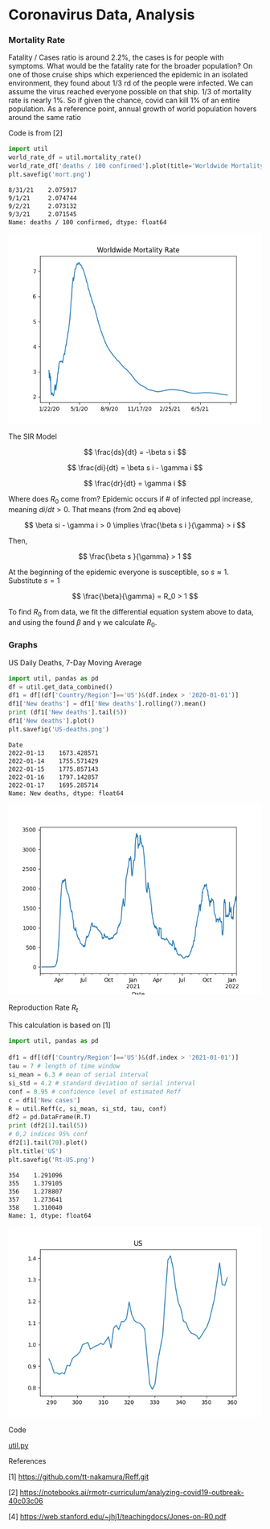 # Coronavirus Data, Analysis

### Mortality Rate

Fatality / Cases ratio is around 2.2%, the cases is for people with
symptoms. What would be the fatality rate for the broader population?
On one of those cruise ships which experienced the epidemic in an
isolated environment, they found about 1/3 rd of the people were
infected. We can assume the virus reached everyone possible on that
ship. 1/3 of mortality rate is nearly 1%. So if given the chance,
covid can kill 1% of an entire population. As a reference point,
annual growth of world population hovers around the same ratio


Code is from [2]

<a mame='mortality'/>

```python
import util
world_rate_df = util.mortality_rate()
world_rate_df['deaths / 100 confirmed'].plot(title='Worldwide Mortality Rate')
plt.savefig('mort.png')
```

```text
8/31/21    2.075917
9/1/21     2.074744
9/2/21     2.073132
9/3/21     2.071545
Name: deaths / 100 confirmed, dtype: float64
```

![](mort.png)


The SIR Model

$$
\frac{ds}{dt} = -\beta s i
$$

$$
\frac{di}{dt} = \beta s i - \gamma i
$$

$$
\frac{dr}{dt} = \gamma i
$$

Where does $R_0$ come from? Epidemic occurs if \# of infected ppl
increase, meaning $di / dt > 0$. That means (from 2nd eq above)

$$
\beta si - \gamma i > 0  \implies \frac{\beta s i }{\gamma} > i
$$

Then,

$$
\frac{\beta s }{\gamma} > 1
$$

At the beginning of the epidemic everyone is susceptible, so $s
\approx 1$. Substitute $s=1$

$$
\frac{\beta}{\gamma} = R_0 > 1
$$

To find $R_0$ from data, we fit the differential equation system above
to data, and using the found $\beta$ and $\gamma$ we calculate $R_0$.

### Graphs

<a name='usdailydeath'/>

US Daily Deaths, 7-Day Moving Average

```python
import util, pandas as pd
df = util.get_data_combined()
df1 = df[(df['Country/Region']=='US')&(df.index > '2020-01-01')]
df1['New deaths'] = df1['New deaths'].rolling(7).mean()
print (df1['New deaths'].tail(5))
df1['New deaths'].plot()
plt.savefig('US-deaths.png')
```

```text
Date
2022-01-13    1673.428571
2022-01-14    1755.571429
2022-01-15    1775.857143
2022-01-16    1797.142857
2022-01-17    1695.285714
Name: New deaths, dtype: float64
```

![](US-deaths.png)

<a name='Rt'/>

Reproduction Rate $R_t$

This calculation is based on [1]

```python
import util, pandas as pd

df1 = df[(df['Country/Region']=='US')&(df.index > '2021-01-01')]
tau = 7 # length of time window
si_mean = 6.3 # mean of serial interval
si_std = 4.2 # standard deviation of serial interval
conf = 0.95 # confidence level of estimated Reff
c = df1['New cases']
R = util.Reff(c, si_mean, si_std, tau, conf)
df2 = pd.DataFrame(R.T)
print (df2[1].tail(5))
# 0,2 indices 95% conf
df2[1].tail(70).plot()
plt.title('US')
plt.savefig('Rt-US.png')
```

```text
354    1.291096
355    1.379105
356    1.278807
357    1.273641
358    1.310040
Name: 1, dtype: float64
```

![](Rt-US.png)

Code

[util.py](util.py)

References

[1] https://github.com/tt-nakamura/Reff.git

[2] https://notebooks.ai/rmotr-curriculum/analyzing-covid19-outbreak-40c03c06

[4] https://web.stanford.edu/~jhj1/teachingdocs/Jones-on-R0.pdf


